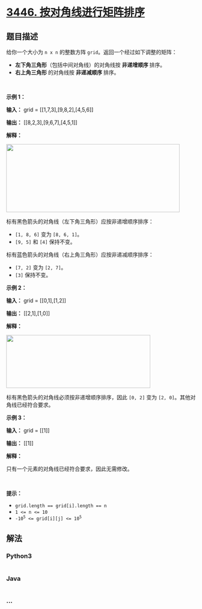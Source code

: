 # [3446. 按对角线进行矩阵排序](https://leetcode.cn/problems/sort-matrix-by-diagonals)

## 题目描述

<!-- 这里写题目描述 -->

<p>给你一个大小为&nbsp;<code>n x n</code> 的整数方阵 <code>grid</code>。返回一个经过如下调整的矩阵：</p>

<ul>
	<li><strong>左下角三角形</strong>（包括中间对角线）的对角线按&nbsp;<strong>非递增顺序&nbsp;</strong>排序。</li>
	<li><strong>右上角三角形&nbsp;</strong>的对角线按&nbsp;<strong>非递减顺序&nbsp;</strong>排序。</li>
</ul>

<p>&nbsp;</p>

<p><strong class="example">示例 1：</strong></p>

<div class="example-block">
<p><strong>输入：</strong> <span class="example-io">grid = [[1,7,3],[9,8,2],[4,5,6]]</span></p>

<p><strong>输出：</strong> <span class="example-io">[[8,2,3],[9,6,7],[4,5,1]]</span></p>

<p><strong>解释：</strong></p>

<p><img alt="" src="https://assets.leetcode.com/uploads/2024/12/29/4052example1drawio.png" style="width: 461px; height: 181px;" /></p>

<p>标有黑色箭头的对角线（左下角三角形）应按非递增顺序排序：</p>

<ul>
	<li><code>[1, 8, 6]</code> 变为 <code>[8, 6, 1]</code>。</li>
	<li><code>[9, 5]</code> 和 <code>[4]</code> 保持不变。</li>
</ul>

<p>标有蓝色箭头的对角线（右上角三角形）应按非递减顺序排序：</p>

<ul>
	<li><code>[7, 2]</code> 变为 <code>[2, 7]</code>。</li>
	<li><code>[3]</code> 保持不变。</li>
</ul>
</div>

<p><strong class="example">示例 2：</strong></p>

<div class="example-block">
<p><strong>输入：</strong> <span class="example-io">grid = [[0,1],[1,2]]</span></p>

<p><strong>输出：</strong> <span class="example-io">[[2,1],[1,0]]</span></p>

<p><strong>解释：</strong></p>

<p><img alt="" src="https://assets.leetcode.com/uploads/2024/12/29/4052example2adrawio.png" style="width: 383px; height: 141px;" /></p>

<p>标有黑色箭头的对角线必须按非递增顺序排序，因此 <code>[0, 2]</code> 变为 <code>[2, 0]</code>。其他对角线已经符合要求。</p>
</div>

<p><strong class="example">示例 3：</strong></p>

<div class="example-block">
<p><strong>输入：</strong> <span class="example-io">grid = [[1]]</span></p>

<p><strong>输出：</strong> <span class="example-io">[[1]]</span></p>

<p><strong>解释：</strong></p>

<p>只有一个元素的对角线已经符合要求，因此无需修改。</p>
</div>

<p>&nbsp;</p>

<p><strong>提示：</strong></p>

<ul>
	<li><code>grid.length == grid[i].length == n</code></li>
	<li><code>1 &lt;= n &lt;= 10</code></li>
	<li><code>-10<sup>5</sup> &lt;= grid[i][j] &lt;= 10<sup>5</sup></code></li>
</ul>


## 解法

<!-- 这里可写通用的实现逻辑 -->

<!-- tabs:start -->

### **Python3**

<!-- 这里可写当前语言的特殊实现逻辑 -->

```python

```

### **Java**

<!-- 这里可写当前语言的特殊实现逻辑 -->

```java

```

### **...**

```

```

<!-- tabs:end -->
